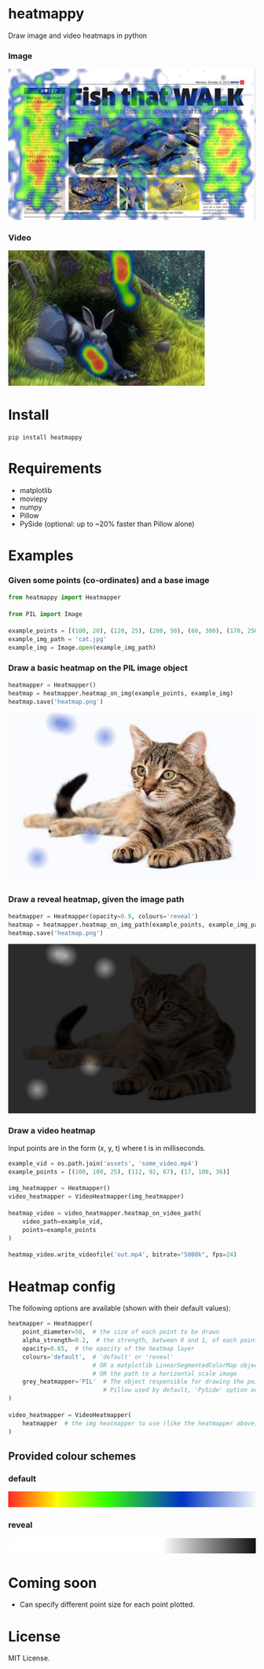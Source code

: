 # heatmappy
Draw image and video heatmaps in python

### Image 

![newspaper heatmap](/examples/paper.png?raw=true)

### Video

![video heatmap](/examples/example.gif?raw=true)

# Install

`pip install heatmappy`

# Requirements

- matplotlib
- moviepy
- numpy
- Pillow
- PySide (optional: up to ~20% faster than Pillow alone)

# Examples

### Given some points (co-ordinates) and a base image

```python
from heatmappy import Heatmapper

from PIL import Image

example_points = [(100, 20), (120, 25), (200, 50), (60, 300), (170, 250)]
example_img_path = 'cat.jpg'
example_img = Image.open(example_img_path)
```

### Draw a basic heatmap on the PIL image object

```python
heatmapper = Heatmapper()
heatmap = heatmapper.heatmap_on_img(example_points, example_img)
heatmap.save('heatmap.png')
```
![default cat](/examples/default-cat.png?raw=true)

### Draw a reveal heatmap, given the image path

```python
heatmapper = Heatmapper(opacity=0.9, colours='reveal')
heatmap = heatmapper.heatmap_on_img_path(example_points, example_img_path)
heatmap.save('heatmap.png')
```
![reveal cat](/examples/reveal-cat.png?raw=true)

### Draw a video heatmap

Input points are in the form (x, y, t) where t is in milliseconds.

```python
example_vid = os.path.join('assets', 'some_video.mp4')
example_points = [(100, 100, 25), (112, 92, 67), (17, 100, 36)]

img_heatmapper = Heatmapper()
video_heatmapper = VideoHeatmapper(img_heatmapper)

heatmap_video = video_heatmapper.heatmap_on_video_path(
    video_path=example_vid,
    points=example_points
)

heatmap_video.write_videofile('out.mp4', bitrate="5000k", fps=24)
```

# Heatmap config

The following options are available (shown with their default values):

```python
heatmapper = Heatmapper(
    point_diameter=50,  # the size of each point to be drawn
    alpha_strength=0.2,  # the strength, between 0 and 1, of each point to be drawn
    opacity=0.65,  # the opacity of the heatmap layer
    colours='default',  # 'default' or 'reveal'
                        # OR a matplotlib LinearSegmentedColorMap object 
                        # OR the path to a horizontal scale image
    grey_heatmapper='PIL'  # The object responsible for drawing the points
                           # Pillow used by default, 'PySide' option available if installed
)

video_heatmapper = VideoHeatmapper(
    heatmapper  # the img heatmapper to use (like the heatmapper above, for example)
)
```

## Provided colour schemes

### default

![default colour scheme](/heatmappy/assets/default.png?raw=true)

### reveal

![reveal colour scheme](/heatmappy/assets/reveal.png?raw=true)


# Coming soon

- Can specify different point size for each point plotted.


# License

MIT License.
